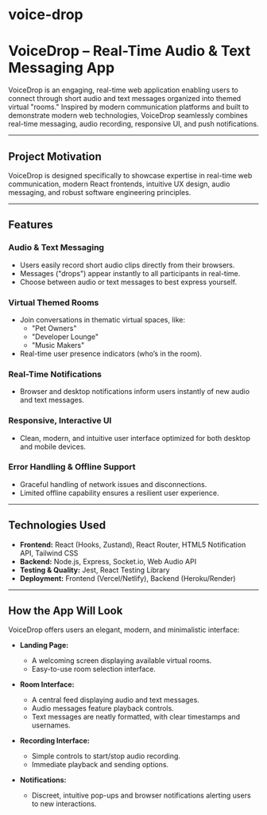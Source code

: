 # voice-drop

# VoiceDrop – Real-Time Audio & Text Messaging App

VoiceDrop is an engaging, real-time web application enabling users to connect through short audio and text messages organized into themed virtual "rooms." Inspired by modern communication platforms and built to demonstrate modern web technologies, VoiceDrop seamlessly combines real-time messaging, audio recording, responsive UI, and push notifications.

---

## Project Motivation
VoiceDrop is designed specifically to showcase expertise in real-time web communication, modern React frontends, intuitive UX design, audio messaging, and robust software engineering principles.

---

## Features

### Audio & Text Messaging
- Users easily record short audio clips directly from their browsers.
- Messages ("drops") appear instantly to all participants in real-time.
- Choose between audio or text messages to best express yourself.

### Virtual Themed Rooms
- Join conversations in thematic virtual spaces, like:
  - "Pet Owners"
  - "Developer Lounge"
  - "Music Makers"
- Real-time user presence indicators (who’s in the room).

### Real-Time Notifications
- Browser and desktop notifications inform users instantly of new audio and text messages.

### Responsive, Interactive UI
- Clean, modern, and intuitive user interface optimized for both desktop and mobile devices.

### Error Handling & Offline Support
- Graceful handling of network issues and disconnections.
- Limited offline capability ensures a resilient user experience.

---

## Technologies Used
- **Frontend:** React (Hooks, Zustand), React Router, HTML5 Notification API, Tailwind CSS
- **Backend:** Node.js, Express, Socket.io, Web Audio API
- **Testing & Quality:** Jest, React Testing Library
- **Deployment:** Frontend (Vercel/Netlify), Backend (Heroku/Render)

---

## How the App Will Look
VoiceDrop offers users an elegant, modern, and minimalistic interface:

- **Landing Page:**
  - A welcoming screen displaying available virtual rooms.
  - Easy-to-use room selection interface.

- **Room Interface:**
  - A central feed displaying audio and text messages.
  - Audio messages feature playback controls.
  - Text messages are neatly formatted, with clear timestamps and usernames.

- **Recording Interface:**
  - Simple controls to start/stop audio recording.
  - Immediate playback and sending options.

- **Notifications:**
  - Discreet, intuitive pop-ups and browser notifications alerting users to new interactions.
